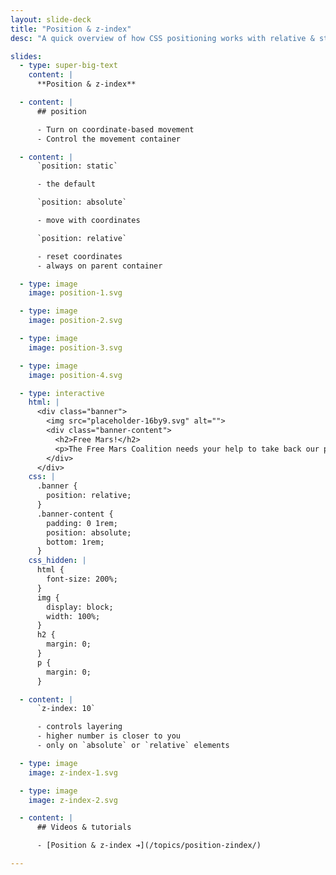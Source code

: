 ```yaml
---
layout: slide-deck
title: "Position & z-index"
desc: "A quick overview of how CSS positioning works with relative & static and a small intro to z-index."

slides:
  - type: super-big-text
    content: |
      **Position & z-index**

  - content: |
      ## position

      - Turn on coordinate-based movement
      - Control the movement container

  - content: |
      `position: static`

      - the default

      `position: absolute`

      - move with coordinates

      `position: relative`

      - reset coordinates
      - always on parent container

  - type: image
    image: position-1.svg

  - type: image
    image: position-2.svg

  - type: image
    image: position-3.svg

  - type: image
    image: position-4.svg

  - type: interactive
    html: |
      <div class="banner">
        <img src="placeholder-16by9.svg" alt="">
        <div class="banner-content">
          <h2>Free Mars!</h2>
          <p>The Free Mars Coalition needs your help to take back our planet.</p>
        </div>
      </div>
    css: |
      .banner {
        position: relative;
      }
      .banner-content {
        padding: 0 1rem;
        position: absolute;
        bottom: 1rem;
      }
    css_hidden: |
      html {
        font-size: 200%;
      }
      img {
        display: block;
        width: 100%;
      }
      h2 {
        margin: 0;
      }
      p {
        margin: 0;
      }

  - content: |
      `z-index: 10`

      - controls layering
      - higher number is closer to you
      - only on `absolute` or `relative` elements

  - type: image
    image: z-index-1.svg

  - type: image
    image: z-index-2.svg

  - content: |
      ## Videos & tutorials

      - [Position & z-index ➔](/topics/position-zindex/)

---
```

